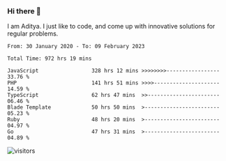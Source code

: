 ### Hi there 👋

I am Aditya. I just like to code, and come up with innovative solutions for regular problems.

<!--START_SECTION:waka-->

```text
From: 30 January 2020 - To: 09 February 2023

Total Time: 972 hrs 19 mins

JavaScript                 328 hrs 12 mins >>>>>>>>-----------------   33.76 %
PHP                        141 hrs 51 mins >>>>---------------------   14.59 %
TypeScript                 62 hrs 47 mins  >>-----------------------   06.46 %
Blade Template             50 hrs 50 mins  >------------------------   05.23 %
Ruby                       48 hrs 20 mins  >------------------------   04.97 %
Go                         47 hrs 31 mins  >------------------------   04.89 %
```

<!--END_SECTION:waka-->

![visitors](https://visitor-badge.glitch.me/badge?page_id=BrainBuzzer.visitor-badge&left_color=green&right_color=red)
